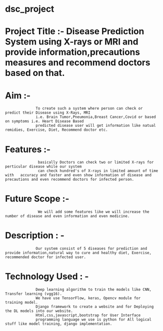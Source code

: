 # dsc_project

# Project Title :- Disease Prediction System using X-rays or MRI and provide information,precautions measures and recommend doctors based on that.

# Aim           :- 
                  To create such a system where person can check or predict their Disease using X-Rays, MRI 
                  i.e. Brain Tumor,Pneumonia,Breast Cancer,Covid or based on symptoms i.e. Heart Disease Based 
                  predicted disease user will get information like natual remidies, Exercise, Diet, Recommend doctor etc.

# Features      :- 
                   basically Doctors can check two or limited X-rays for perticular disease while our system 
                   can check hundred's of X-rays in limited amount of time with   accuracy and faster and even show information of disease and precautions and even recommend doctors for infected person.

# Future Scope  :- 
                   We will add some features like we will increase the number of disease and even information and even medicine.


# Description   : -
                  Our system consist of 5 diseases for prediction and provide information,natural way to cure and healthy diet, Exercise, recommended doctor for infected user.

                  
# Technology Used : -
                  Deep learning algorithm to train the models like CNN, Transfer learning (vgg16).
                  We have use TensorFlow, keras, Opencv module for training model.
                  Django framework to create a website and for Deploying the DL models into our website.
                  Html,css,javascript,bootstrap for User Interface
                  programming language we use is python for All logical stuff like model training, django implementation.
  
